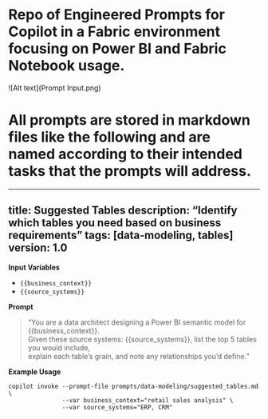 # Repo of Engineered Prompts for Copilot in a Fabric environment focusing on Power BI and Fabric Notebook usage. 
![Alt text](Prompt Input.png)
# All prompts are stored in markdown files like the following and are named according to their intended tasks that the prompts will address. 

---
title: Suggested Tables
description: “Identify which tables you need based on business requirements”
tags: [data‑modeling, tables]
version: 1.0
---

**Input Variables**  
- `{{business_context}}`  
- `{{source_systems}}`

**Prompt**  
> “You are a data architect designing a Power BI semantic model for {{business_context}}.  
> Given these source systems: {{source_systems}}, list the top 5 tables you would include,  
> explain each table’s grain, and note any relationships you’d define.”

**Example Usage**  
```shell
copilot invoke --prompt-file prompts/data-modeling/suggested_tables.md \
               --var business_context="retail sales analysis" \
               --var source_systems="ERP, CRM"
